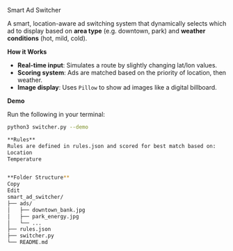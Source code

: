Smart Ad Switcher 

A smart, location-aware ad switching system that dynamically selects which ad to display based on **area type** (e.g. downtown, park) and **weather conditions** (hot, mild, cold).

**How it Works**

- **Real-time input**: Simulates a route by slightly changing lat/lon values.
- **Scoring system**: Ads are matched based on the priority of location, then weather.
- **Image display**: Uses `Pillow` to show ad images like a digital billboard.

**Demo**

Run the following in your terminal:
```bash
python3 switcher.py --demo

**Rules**
Rules are defined in rules.json and scored for best match based on:
Location
Temperature


**Folder Structure**
Copy
Edit
smart_ad_switcher/
├── ads/
│   ├── downtown_bank.jpg
│   ├── park_energy.jpg
│   └── ...
├── rules.json
├── switcher.py
└── README.md
